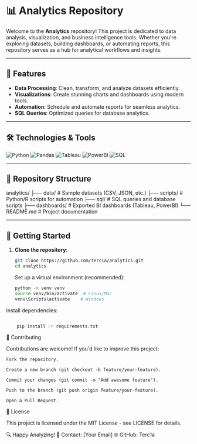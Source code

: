 # 📊 Analytics Repository

Welcome to the **Analytics** repository! This project is dedicated to data analysis, visualization, and business intelligence tools. Whether you're exploring datasets, building dashboards, or automating reports, this repository serves as a hub for analytical workflows and insights.

---

## 🚀 Features

- **Data Processing**: Clean, transform, and analyze datasets efficiently.
- **Visualizations**: Create stunning charts and dashboards using modern tools.
- **Automation**: Schedule and automate reports for seamless analytics.
- **SQL Queries**: Optimized queries for database analytics.

---

## 🛠️ Technologies & Tools

![Python](https://img.shields.io/badge/Python-3776AB?style=for-the-badge&logo=python&logoColor=white)
![Pandas](https://img.shields.io/badge/Pandas-150458?style=for-the-badge&logo=pandas&logoColor=white)
![Tableau](https://img.shields.io/badge/Tableau-E97627?style=for-the-badge&logo=tableau&logoColor=white)
![PowerBI](https://img.shields.io/badge/PowerBI-F2C811?style=for-the-badge&logo=powerbi&logoColor=black)
![SQL](https://img.shields.io/badge/SQL-4479A1?style=for-the-badge&logo=postgresql&logoColor=white)

---

## 📂 Repository Structure

analytics/
├── data/ # Sample datasets (CSV, JSON, etc.)
├── scripts/ # Python/R scripts for automation
├── sql/ # SQL queries and database scripts
├── dashboards/ # Exported BI dashboards (Tableau, PowerBI)
└── README.md # Project documentation

---

## 🏁 Getting Started

1. **Clone the repository**:
   ```bash
   git clone https://github.com/Terc1a/analytics.git
   cd analytics
   ```

    Set up a virtual environment (recommended):
    ```bash
    python -m venv venv
    source venv/bin/activate  # Linux/Mac
    venv\Scripts\activate    # Windows

Install dependencies:
```bash

    pip install -r requirements.txt
```

🤝 Contributing

Contributions are welcome! If you'd like to improve this project:

    Fork the repository.

    Create a new branch (git checkout -b feature/your-feature).

    Commit your changes (git commit -m "Add awesome feature").

    Push to the branch (git push origin feature/your-feature).

    Open a Pull Request.

📜 License

This project is licensed under the MIT License - see LICENSE for details.

🔍 Happy Analyzing!
📧 Contact: [Your Email]
🌐 GitHub: Terc1a
